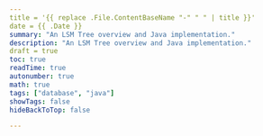 ```yaml
---
title = '{{ replace .File.ContentBaseName "-" " " | title }}'
date = {{ .Date }}
summary: "An LSM Tree overview and Java implementation."
description: "An LSM Tree overview and Java implementation."
draft = true
toc: true
readTime: true
autonumber: true
math: true
tags: ["database", "java"]
showTags: false
hideBackToTop: false

---
```

